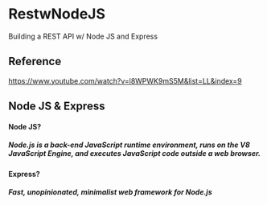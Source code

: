 # RestwNodeJS
Building a REST API w/ Node JS and Express

## Reference
https://www.youtube.com/watch?v=l8WPWK9mS5M&list=LL&index=9

## Node JS & Express 
#### Node JS? 
##### Node.js is a back-end JavaScript runtime environment, runs on the V8 JavaScript Engine, and executes JavaScript code outside a web browser.

#### Express?
##### Fast, unopinionated, minimalist web framework for Node.js

